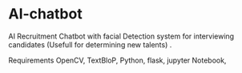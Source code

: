 # AI-chatbot
 AI Recruitment  Chatbot with facial Detection system for interviewing candidates (Usefull for determining new talents) .

Requirements
OpenCV,
TextBloP,
Python,
flask,
jupyter Notebook,


